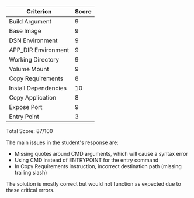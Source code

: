| Criterion | Score |
|-----------|-------|
| Build Argument | 9 |
| Base Image | 9 |
| DSN Environment | 9 |
| APP_DIR Environment | 9 |
| Working Directory | 9 |
| Volume Mount | 9 |
| Copy Requirements | 8 |
| Install Dependencies | 10 |
| Copy Application | 8 |
| Expose Port | 9 |
| Entry Point | 3 |

Total Score: 87/100

The main issues in the student's response are:
- Missing quotes around CMD arguments, which will cause a syntax error
- Using CMD instead of ENTRYPOINT for the entry command
- In Copy Requirements instruction, incorrect destination path (missing trailing slash)

The solution is mostly correct but would not function as expected due to these critical errors.